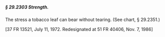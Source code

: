 ##### § 29.2303 Strength. #####

The stress a tobacco leaf can bear without tearing. (See chart, § 29.2351.)

[37 FR 13521, July 11, 1972. Redesignated at 51 FR 40406, Nov. 7, 1986]